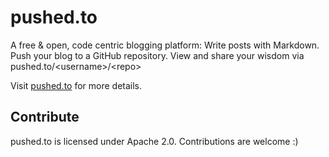 # pushed.to

A free &amp; open, code centric blogging platform: Write posts with Markdown. Push your blog to a GitHub repository. View and share your wisdom via pushed.to/&lt;username&gt;/&lt;repo&gt;

Visit [pushed.to](http://pushed.to) for more details.

## Contribute

pushed.to is licensed under Apache 2.0. Contributions are welcome :)